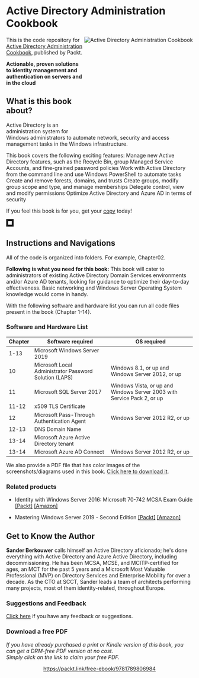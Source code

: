 


# Active Directory Administration Cookbook

<a href="https://www.packtpub.com/virtualization-and-cloud/active-directory-administration-cookbook?utm_source=github&utm_medium=repository&utm_campaign=9781789806984 "><img src="https://d1ldz4te4covpm.cloudfront.net/sites/default/files/imagecache/ppv4_main_book_cover/cover_B12338.png" alt="Active Directory Administration Cookbook" height="256px" align="right"></a>

This is the code repository for [Active Directory Administration Cookbook](https://www.packtpub.com/virtualization-and-cloud/active-directory-administration-cookbook?utm_source=github&utm_medium=repository&utm_campaign=9781789806984 ), published by Packt.

**Actionable, proven solutions to identity management and authentication on servers and in the cloud**

## What is this book about?
Active Directory is an administration system for Windows administrators to automate network, security and access management tasks in the Windows infrastructure.

This book covers the following exciting features:
Manage new Active Directory features, such as the Recycle Bin, group Managed Service Accounts, and fine-grained password policies 
Work with Active Directory from the command line and use Windows PowerShell to automate tasks 
Create and remove forests, domains, and trusts 
Create groups, modify group scope and type, and manage memberships 
Delegate control, view and modify permissions 
Optimize Active Directory and Azure AD in terms of security 

If you feel this book is for you, get your [copy](https://www.amazon.com/dp/1789806984) today!

<a href="https://www.packtpub.com/?utm_source=github&utm_medium=banner&utm_campaign=GitHubBanner"><img src="https://raw.githubusercontent.com/PacktPublishing/GitHub/master/GitHub.png" 
alt="https://www.packtpub.com/" border="5" /></a>

## Instructions and Navigations
All of the code is organized into folders. For example, Chapter02.

**Following is what you need for this book:**
This book will cater to administrators of existing Active Directory Domain Services environments and/or Azure AD tenants, looking for guidance to optimize their day-to-day effectiveness. Basic networking and Windows Server Operating System knowledge would come in handy.

With the following software and hardware list you can run all code files present in the book (Chapter 1-14).
### Software and Hardware List
| Chapter | Software required | OS required |
| -------- | ------------------------------------ | ----------------------------------- |
| 1-13 | Microsoft Windows Server 2019 |  |
| 10 | Microsoft Local Administrator Password Solution (LAPS) | Windows 8.1, or up and Windows Server 2012, or up |
| 11 | Microsoft SQL Server 2017 | Windows Vista, or up and Windows Server 2003 with Service Pack 2, or up |
| 11-12 | x509 TLS Certificate |  |
| 12 | Microsoft Pass-Through Authentication Agent | Windows Server 2012 R2, or up |
| 12-13 | DNS Domain Name |  |
| 13-14 | Microsoft Azure Active Directory tenant |  |
| 13-14 | Microsoft Azure AD Connect | Windows Server 2012 R2, or up |

We also provide a PDF file that has color images of the screenshots/diagrams used in this book. [Click here to download it](https://www.packtpub.com/sites/default/files/downloads/9781789806984_ColorImages.pdf).

### Related products
* Identity with Windows Server 2016: Microsoft 70-742 MCSA Exam Guide  [[Packt]](https://prod.packtpub.com/in/application-development/identity-windows-server-2016-microsoft-70-742-mcsa-exam-guide?utm_source=github&utm_medium=repository&utm_campaign=) [[Amazon]](https://www.amazon.com/dp/1838555137)

* Mastering Windows Server 2019 - Second Edition  [[Packt]](https://prod.packtpub.com/in/virtualization-and-cloud/mastering-windows-server-2019-second-edition?utm_source=github&utm_medium=repository&utm_campaign=) [[Amazon]](https://www.amazon.com/dp/1789804531)


## Get to Know the Author
**Sander Berkouwer**
calls himself an Active Directory aficionado; he's done everything with Active Directory and Azure Active Directory, including decommissioning. He has been MCSA, MCSE, and MCITP-certified for ages, an MCT for the past 5 years and a Microsoft Most Valuable Professional (MVP) on Directory Services and Enterprise Mobility for over a decade. As the CTO at SCCT, Sander leads a team of architects performing many projects, most of them identity-related, throughout Europe.



### Suggestions and Feedback
[Click here](https://docs.google.com/forms/d/e/1FAIpQLSdy7dATC6QmEL81FIUuymZ0Wy9vH1jHkvpY57OiMeKGqib_Ow/viewform) if you have any feedback or suggestions.
### Download a free PDF

 <i>If you have already purchased a print or Kindle version of this book, you can get a DRM-free PDF version at no cost.<br>Simply click on the link to claim your free PDF.</i>
<p align="center"> <a href="https://packt.link/free-ebook/9781789806984">https://packt.link/free-ebook/9781789806984 </a> </p>